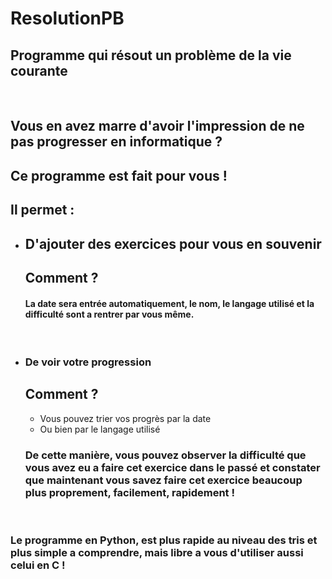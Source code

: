 # ResolutionPB
## Programme qui résout un problème de la vie courante
<br>

## Vous en avez marre d'avoir l'impression de ne pas progresser en informatique ?
## Ce programme est fait pour vous !
## Il permet :  
- ## D'ajouter des exercices pour vous en souvenir
    ## Comment ?
    #### La date sera entrée automatiquement, le nom, le langage utilisé et la difficulté sont a rentrer par vous même.
<br>

- ### De voir votre progression 
    ## Comment ?
    - Vous pouvez trier vos progrès par la date
    - Ou bien par le langage utilisé
    ### De cette manière, vous pouvez observer la difficulté que vous avez eu a faire cet exercice dans le passé et constater que maintenant vous savez faire cet exercice beaucoup plus proprement, facilement, rapidement !
<br>

### Le programme en Python, est plus rapide au niveau des tris et plus simple a comprendre, mais libre a vous d'utiliser aussi celui en C !